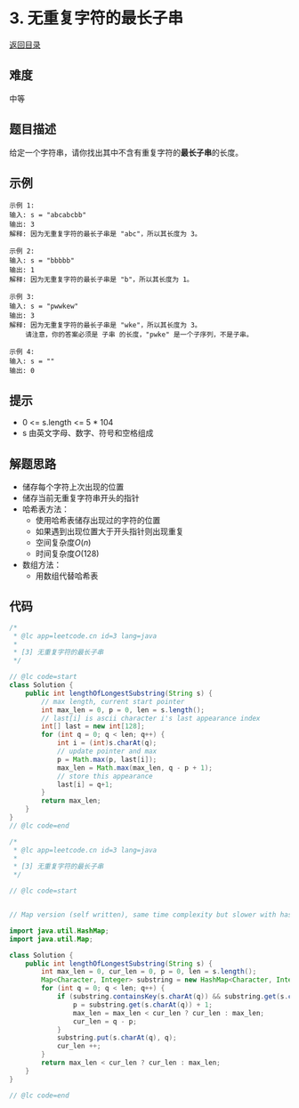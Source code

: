 # 3. 无重复字符的最长子串
[返回目录](../README.md)
## 难度
中等  
  
## 题目描述
给定一个字符串，请你找出其中不含有重复字符的**最长子串**的长度。  
  
## 示例
```
示例 1:
输入: s = "abcabcbb"
输出: 3 
解释: 因为无重复字符的最长子串是 "abc"，所以其长度为 3。

示例 2:
输入: s = "bbbbb"
输出: 1
解释: 因为无重复字符的最长子串是 "b"，所以其长度为 1。

示例 3:
输入: s = "pwwkew"
输出: 3
解释: 因为无重复字符的最长子串是 "wke"，所以其长度为 3。
    请注意，你的答案必须是 子串 的长度，"pwke" 是一个子序列，不是子串。

示例 4:
输入: s = ""
输出: 0
```
  
## 提示
- 0 <= s.length <= 5 * 104  
- s 由英文字母、数字、符号和空格组成  
  
## 解题思路 
- 储存每个字符上次出现的位置
- 储存当前无重复字符串开头的指针
- 哈希表方法：
  - 使用哈希表储存出现过的字符的位置
  - 如果遇到出现位置大于开头指针则出现重复
  - 空间复杂度$O(n)$
  - 时间复杂度$O(128)$
- 数组方法：
  - 用数组代替哈希表 
  
## 代码
``` java
/*
 * @lc app=leetcode.cn id=3 lang=java
 *
 * [3] 无重复字符的最长子串
 */

// @lc code=start
class Solution {
    public int lengthOfLongestSubstring(String s) {
        // max length, current start pointer
        int max_len = 0, p = 0, len = s.length();
        // last[i] is ascii character i's last appearance index
        int[] last = new int[128];
        for (int q = 0; q < len; q++) {
            int i = (int)s.charAt(q);
            // update pointer and max
            p = Math.max(p, last[i]);
            max_len = Math.max(max_len, q - p + 1);
            // store this appearance
            last[i] = q+1;
        }
        return max_len;
    }
}
// @lc code=end


```  
  
```java
/*
 * @lc app=leetcode.cn id=3 lang=java
 *
 * [3] 无重复字符的最长子串
 */

// @lc code=start


// Map version (self written), same time complexity but slower with hash map

import java.util.HashMap;
import java.util.Map;

class Solution {
    public int lengthOfLongestSubstring(String s) {
        int max_len = 0, cur_len = 0, p = 0, len = s.length();
        Map<Character, Integer> substring = new HashMap<Character, Integer>();
        for (int q = 0; q < len; q++) {
            if (substring.containsKey(s.charAt(q)) && substring.get(s.charAt(q)) >= p) {
                p = substring.get(s.charAt(q)) + 1;
                max_len = max_len < cur_len ? cur_len : max_len;
                cur_len = q - p;
            }
            substring.put(s.charAt(q), q);
            cur_len ++;
        }
        return max_len < cur_len ? cur_len : max_len;
    }
}

// @lc code=end


```  
  